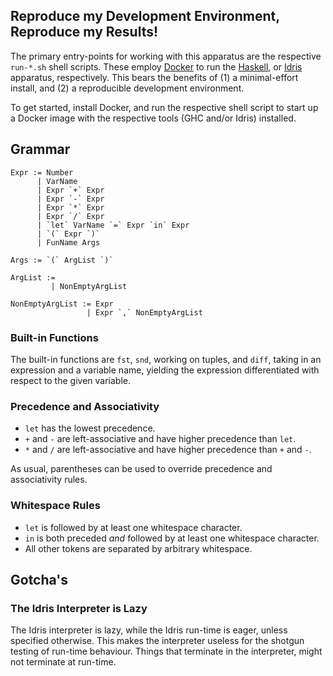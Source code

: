 ## Reproduce my Development Environment, Reproduce my Results!

The primary entry-points for working with this apparatus are the respective
`run-*.sh` shell scripts. These employ [Docker](https://www.docker.com) to run
the [Haskell](run-haskell.sh), or [Idris](run-idris.sh) apparatus,
respectively.  This bears the benefits of (1) a minimal-effort install, and (2)
a reproducible development environment.

To get started, install Docker, and run the respective shell script to start up
a Docker image with the respective tools (GHC and/or Idris) installed.

## Grammar

```
Expr := Number
      | VarName
      | Expr `+` Expr
      | Expr `-` Expr
      | Expr `*` Expr
      | Expr `/` Expr
      | `let` VarName `=` Expr `in` Expr
      | `(` Expr `)`
      | FunName Args

Args := `(` ArgList `)`

ArgList :=
         | NonEmptyArgList

NonEmptyArgList := Expr
                 | Expr `,` NonEmptyArgList
```

### Built-in Functions

The built-in functions are `fst`, `snd`, working on tuples, and `diff`, taking
in an expression and a variable name, yielding the expression differentiated
with respect to the given variable.

### Precedence and Associativity

* `let` has the lowest precedence.
* `+` and `-` are left-associative and have higher precedence than `let`.
* `*` and `/` are left-associative and have higher precedence than `+` and `-`.

As usual, parentheses can be used to override precedence and associativity
rules.

### Whitespace Rules

* `let` is followed by at least one whitespace character.
* `in` is both preceded _and_ followed by at least one whitespace character.
* All other tokens are separated by arbitrary whitespace.

## Gotcha's

### The Idris Interpreter is Lazy

The Idris interpreter is lazy, while the Idris run-time is eager, unless
specified otherwise. This makes the interpreter useless for the shotgun testing
of run-time behaviour. Things that terminate in the interpreter, might not
terminate at run-time.

